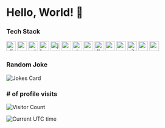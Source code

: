 # Hello, World! 👋

### Tech Stack

<p>
<img src="https://bs-uploads.toptal.io/blackfish-uploads/components/skill_page/content/logo_file/logo/1092138/image__3_-5be49e58b42f3b87c25b5e074c3ed54e.png" width="25px" title="elixir">
<img src="https://upload.wikimedia.org/wikipedia/commons/1/19/C_Logo.png" width="25px" title="c">
<img src="https://upload.wikimedia.org/wikipedia/commons/thumb/0/04/Erlang_logo.svg/1168px-Erlang_logo.svg.png" width="25px" title="erlang">
<img src="https://cdn-icons-png.flaticon.com/512/5968/5968259.png" width="25px" title="haskell">
<img src="https://cdn.freebiesupply.com/logos/large/2x/java-4-logo-png-transparent.png" width="25px" title="java">
<img src="https://code.visualstudio.com/assets/images/code-stable.png" width="25px" title="vscode">
<img src="https://upload.wikimedia.org/wikipedia/commons/1/1e/Oh_My_Zsh_logo.png" width="25px" title="oh my zsh">
<img src="https://avatars.githubusercontent.com/u/17767077?s=280&v=4" width="25px" title="zeebe">
<img src="https://dbeaver.com/img/dbeaver-head.png" width="25px" title="dbeaver">  
<img src="https://upload.wikimedia.org/wikipedia/commons/thumb/2/29/Postgresql_elephant.svg/1985px-Postgresql_elephant.svg.png" width="25px" title="postgres">  
<img src="https://www.sublimehq.com/images/sublime_merge.png" width="25px" title="sublime merge">  
<img src="https://cdn-icons-png.flaticon.com/512/25/25231.png" width="25px" title="github">  
<img src="https://pop.system76.com/icon-512.png" width="25px" title="pop os">  
<img src="https://upload.wikimedia.org/wikipedia/commons/thumb/a/a5/Archlinux-icon-crystal-64.svg/1200px-Archlinux-icon-crystal-64.svg.png" width="25px" title="arch linux">  

</p>

### Random Joke
<!-- Markdown -->
![Jokes Card](https://readme-jokes.vercel.app/api)

###  # of profile visits

![Visitor Count](https://profile-counter.glitch.me/andimon/count.svg)

![Current UTC time](https://jojoee.jojoee.com/api/utcnowgif?utcnow)




<!--
**andimon/andimon** is a ✨ _special_ ✨ repository because its `README.md` (this file) appears on your GitHub profile.

Here are some ideas to get you started:

- 🔭 I’m currently working on ...
- 🌱 I’m currently learning ...
- 👯 I’m looking to collaborate on ...
- 🤔 I’m looking for help with ...
- 💬 Ask me about ...
- 📫 How to reach me: ...
- 😄 Pronouns: ...
- ⚡ Fun fact: ...
-->
